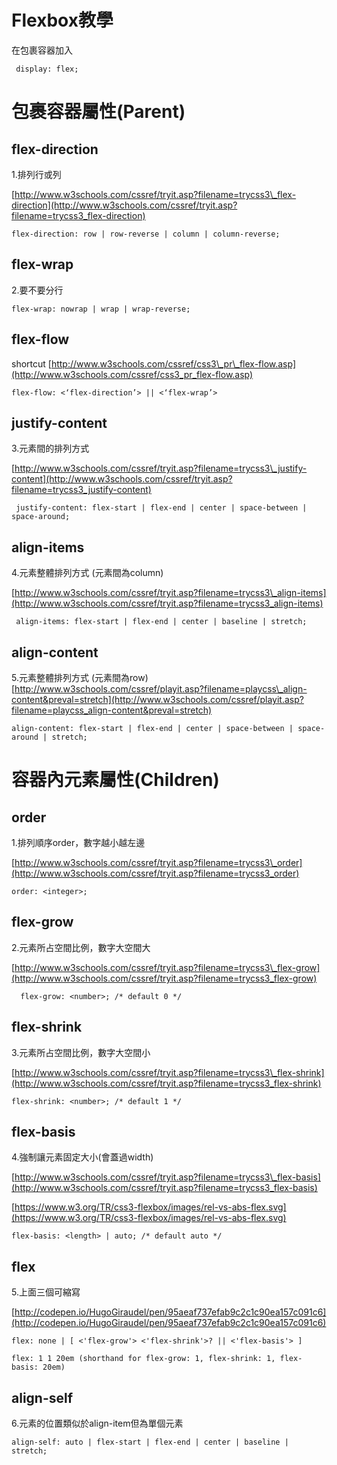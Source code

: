 # Flexbox教學

在包裹容器加入

```
 display: flex;
```

# 包裹容器屬性\(Parent\)

## flex-direction

1.排列行或列

[http://www.w3schools.com/cssref/tryit.asp?filename=trycss3\_flex-direction](http://www.w3schools.com/cssref/tryit.asp?filename=trycss3_flex-direction)

```
flex-direction: row | row-reverse | column | column-reverse;
```

## flex-wrap

2.要不要分行

```
flex-wrap: nowrap | wrap | wrap-reverse;
```

## flex-flow

shortcut [http://www.w3schools.com/cssref/css3\_pr\_flex-flow.asp](http://www.w3schools.com/cssref/css3_pr_flex-flow.asp)

```
flex-flow: <‘flex-direction’> || <‘flex-wrap’>
```

## justify-content

3.元素間的排列方式

[http://www.w3schools.com/cssref/tryit.asp?filename=trycss3\_justify-content](http://www.w3schools.com/cssref/tryit.asp?filename=trycss3_justify-content)

```
 justify-content: flex-start | flex-end | center | space-between | space-around;
```

## align-items

4.元素整體排列方式  \(元素間為column\)

[http://www.w3schools.com/cssref/tryit.asp?filename=trycss3\_align-items](http://www.w3schools.com/cssref/tryit.asp?filename=trycss3_align-items)

```
 align-items: flex-start | flex-end | center | baseline | stretch;
```

## align-content

5.元素整體排列方式  \(元素間為row\)  
[http://www.w3schools.com/cssref/playit.asp?filename=playcss\_align-content&preval=stretch](http://www.w3schools.com/cssref/playit.asp?filename=playcss_align-content&preval=stretch)

```
align-content: flex-start | flex-end | center | space-between | space-around | stretch;
```

# 容器內元素屬性\(Children\)

## order

1.排列順序order，數字越小越左邊

[http://www.w3schools.com/cssref/tryit.asp?filename=trycss3\_order](http://www.w3schools.com/cssref/tryit.asp?filename=trycss3_order)

```
order: <integer>;
```

## flex-grow

2.元素所占空間比例，數字大空間大

[http://www.w3schools.com/cssref/tryit.asp?filename=trycss3\_flex-grow](http://www.w3schools.com/cssref/tryit.asp?filename=trycss3_flex-grow)

```
  flex-grow: <number>; /* default 0 */
```

## flex-shrink

3.元素所占空間比例，數字大空間小

[http://www.w3schools.com/cssref/tryit.asp?filename=trycss3\_flex-shrink](http://www.w3schools.com/cssref/tryit.asp?filename=trycss3_flex-shrink)

```
flex-shrink: <number>; /* default 1 */
```

## flex-basis

4.強制讓元素固定大小\(會蓋過width\)

[http://www.w3schools.com/cssref/tryit.asp?filename=trycss3\_flex-basis](http://www.w3schools.com/cssref/tryit.asp?filename=trycss3_flex-basis)

[https://www.w3.org/TR/css3-flexbox/images/rel-vs-abs-flex.svg](https://www.w3.org/TR/css3-flexbox/images/rel-vs-abs-flex.svg)

```
flex-basis: <length> | auto; /* default auto */
```

## flex

5.上面三個可縮寫

[http://codepen.io/HugoGiraudel/pen/95aeaf737efab9c2c1c90ea157c091c6](http://codepen.io/HugoGiraudel/pen/95aeaf737efab9c2c1c90ea157c091c6)

```
flex: none | [ <'flex-grow'> <'flex-shrink'>? || <'flex-basis'> ]
```

```
flex: 1 1 20em (shorthand for flex-grow: 1, flex-shrink: 1, flex-basis: 20em)
```

## align-self

6.元素的位置類似於align-item但為單個元素

```
align-self: auto | flex-start | flex-end | center | baseline | stretch;
```



